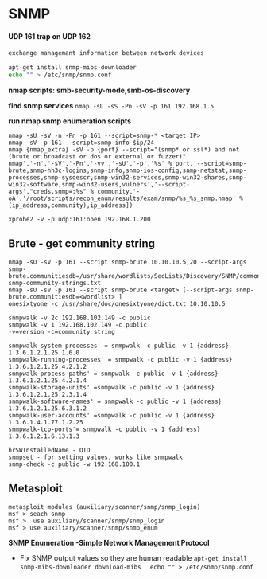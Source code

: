 # SNMP   

#### UDP 161  trap on UDP 162

```reStructuredText
exchange managemant information between network devices
```

```bash
apt-get install snmp-mibs-downloader
echo "" > /etc/snmp/snmp.conf
```

**nmap scripts: smb-security-mode,smb-os-discovery**



**find snmp services**
`nmap -sU -sS -Pn -sV -p 161 192.168.1.5`

**run nmap snmp enumeration scripts**

```shell
nmap -sU -sV -n -Pn -p 161 --script=snmp-* <target IP>
nmap -sV -p 161 --script=snmp-info $ip/24
nmap {nmap_extra} -sV -p {port} --script="(snmp* or ssl*) and not (brute or broadcast or dos or external or fuzzer)"
nmap','-n','-sV','-Pn','-vv','-sU','-p','%s' % port,'--script=snmp-brute,snmp-hh3c-logins,snmp-info,snmp-ios-config,snmp-netstat,snmp-processes,snmp-sysdescr,snmp-win32-services,snmp-win32-shares,snmp-win32-software,snmp-win32-users,vulners','--script-args',"creds.snmp=:%s" % community,'-oA','/root/scripts/recon_enum/results/exam/snmp/%s_%s_snmp.nmap' % (ip_address,community),ip_address])

xprobe2 -v -p udp:161:open 192.168.1.200
```



## Brute - get community string
```shell
nmap -sU -sV -p 161 --script snmp-brute 10.10.10.5,20 --script-args snmp-brute.communitiesdb=/usr/share/wordlists/SecLists/Discovery/SNMP/common-snmp-community-strings.txt
nmap -sU -sV -p 161 --script snmp-brute <target> [--script-args snmp-brute.communitiesdb=<wordlist> ]
onesixtyone -c /usr/share/doc/onesixtyone/dict.txt 10.10.10.5

snmpwalk -v 2c 192.168.102.149 -c public
snmpwalk -v 1 192.168.102.149 -c public
-v=version -c=community string

snmpwalk-system-processes' = snmpwalk -c public -v 1 {address} 1.3.6.1.2.1.25.1.6.0
snmpwalk-running-processes' = snmpwalk -c public -v 1 {address} 1.3.6.1.2.1.25.4.2.1.2
snmpwalk-process-paths' = snmpwalk -c public -v 1 {address} 1.3.6.1.2.1.25.4.2.1.4
snmpwalk-storage-units' =snmpwalk -c public -v 1 {address} 1.3.6.1.2.1.25.2.3.1.4
snmpwalk-software-names' = snmpwalk -c public -v 1 {address} 1.3.6.1.2.1.25.6.3.1.2 
snmpwalk-user-accounts' =snmpwalk -c public -v 1 {address} 1.3.6.1.4.1.77.1.2.25
snmpwalk-tcp-ports'= snmpwalk -c public -v 1 {address} 1.3.6.1.2.1.6.13.1.3

hrSWInstalledName - OID
snmpset - for setting values, works like snmpwalk
snmp-check -c public -w 192.168.100.1
```



## Metasploit

```
metasploit modules (auxiliary/scanner/snmp/snmp_login) 
msf > seach snmp
msf >  use auxiliary/scanner/snmp/snmp_login
msf > use auxiliary/scanner/snmp/snmp_enum
```



**SNMP Enumeration -Simple Network Management Protocol**

-   Fix SNMP output values so they are human readable
`apt-get install snmp-mibs-downloader download-mibs  `
`echo "" > /etc/snmp/snmp.conf`